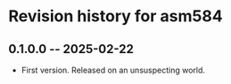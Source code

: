 # Revision history for asm584

## 0.1.0.0 -- 2025-02-22

- First version. Released on an unsuspecting world.
